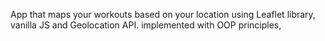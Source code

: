 App that maps your workouts based on your location using Leaflet library, vanilla JS and Geolocation API. implemented with OOP principles, 
